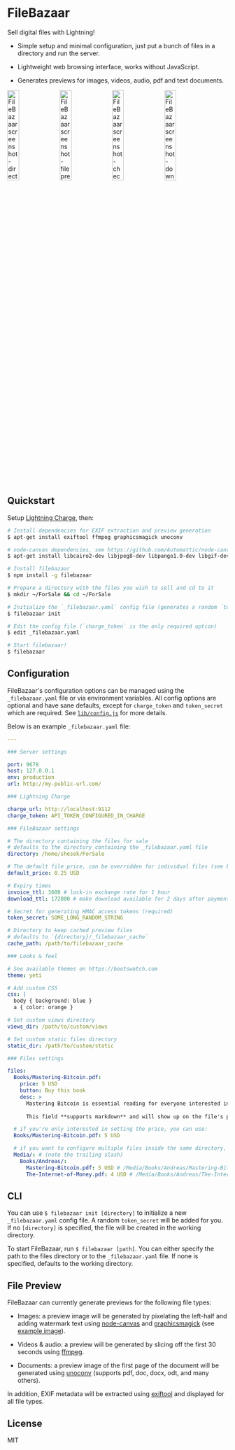 # FileBazaar

Sell digital files with Lightning!

- Simple setup and minimal configuration, just put a bunch of files in a directory and run the server.

- Lightweight web browsing interface, works without JavaScript.

- Generates previews for images, videos, audio, pdf and text documents.

<img src="https://i.imgur.com/Tdwcuhm.png" width="23%" title="FileBazaar screenshot - directory index"></img>
<img src="https://i.imgur.com/6SFNRiq.png" width="23%" title="FileBazaar screenshot - file preview"></img>
<img src="https://i.imgur.com/MDRaie2.png" width="23%" title="FileBazaar screenshot - checkout"></img>
<img src="https://i.imgur.com/yjwjfT8.png" width="23%" title="FileBazaar screenshot - download"></img>

## Quickstart

Setup [Lightning Charge](https://github.com/ElementsProject/lightning-charge), then:

```bash
# Install dependencies for EXIF extraction and preview generation
$ apt-get install exiftool ffmpeg graphicsmagick unoconv

# node-canvas dependencies, see https://github.com/Automattic/node-canvas#installation
$ apt-get install libcairo2-dev libjpeg8-dev libpango1.0-dev libgif-dev build-essential g++

# Install filebazaar
$ npm install -g filebazaar

# Prepare a directory with the files you wish to sell and cd to it
$ mkdir ~/ForSale && cd ~/ForSale

# Initialize the `_filebazaar.yaml` config file (generates a random `token_secret`)
$ filebazaar init

# Edit the config file (`charge_token` is the only required option)
$ edit _filebazaar.yaml

# Start filebazaar!
$ filebazaar
```

## Configuration

FileBazaar's configuration options can be managed using the `_filebazaar.yaml` file or via environment variables.
All config options are optional and have sane defaults, except for `charge_token` and `token_secret` which are required.
See [`lib/config.js`](https://github.com/shesek/filebazaar/blob/master/lib/config.js) for more details.

Below is an example `_filebazaar.yaml` file:

```yaml
---

### Server settings

port: 9678
host: 127.0.0.1
env: production
url: http://my-public-url.com/

### Lightning Charge

charge_url: http://localhost:9112
charge_token: API_TOKEN_CONFIGURED_IN_CHARGE

### FileBazaar settings

# The directory containing the files for sale
# defaults to the directory containing the _filebazaar.yaml file
directory: /home/shesek/ForSale

# The default file price, can be overridden for individual files (see below)
default_price: 0.25 USD

# Expiry times
invoice_ttl: 3600 # lock-in exchange rate for 1 hour
download_ttl: 172800 # make download available for 2 days after payment

# Secret for generating HMAC access tokens (required)
token_secret: SOME_LONG_RANDOM_STRING

# Directory to keep cached preview files
# defaults to `{directory}/_filebazaar_cache`
cache_path: /path/to/filebazaar_cache

### Looks & feel

# See available themes on https://bootswatch.com
theme: yeti

# Add custom CSS
css: |
  body { background: blue }
  a { color: orange }

# Set custom views directory
views_dir: /path/to/custom/views

# Set custom static files directory
static_dir: /path/to/custom/static

### Files settings

files:
  Books/Mastering-Bitcoin.pdf:
    price: 5 USD
    button: Buy this book
    desc: >      
      Mastering Bitcoin is essential reading for everyone interested in learning about bitcoin.
      
      This field **supports markdown** and will show up on the file's page.

  # if you're only interested in setting the price, you can use:
  Books/Mastering-Bitcoin.pdf: 5 USD

  # if you want to configure multiple files inside the same directory, you can nest them:
  Media/: # (note the trailing slash)
    Books/Andreas/:
      Mastering-Bitcoin.pdf: 5 USD # /Media/Books/Andreas/Mastering-Bitcoin.pdf
      The-Internet-of-Money.pdf: 4 USD # /Media/Books/Andreas/The-Internet-of-Money.pdf
```

## CLI

You can use `$ filebazaar init [directory]` to initialize a new `_filebazaar.yaml` config file. A random `token_secret` will be added for you. If no `[directory]` is specified, the file will be created in the working directory.

To start FileBazaar, run `$ filebazaar [path]`. You can either specify the path to the files directory or to the `_filebazaar.yaml` file. If none is specified, defaults to the working directory.

## File Preview

FileBazaar can currently generate previews for the following file types:

- Images: a preview image will be generated by pixelating the left-half and adding watermark text using [node-canvas](https://github.com/Automattic/node-canvas) and [graphicsmagick](http://www.graphicsmagick.org) (see [example image](https://i.imgur.com/OmrUysL.png)).

- Videos & audio: a preview will be generated by slicing off the first 30 seconds using [ffmpeg](http://ffmpeg.org).

- Documents: a preview image of the first page of the document will be generated using [unoconv](https://github.com/dagwieers/unoconv) (supports pdf, doc, docx, odt, and many others).

In addition, EXIF metadata will be extracted using [exiftool](https://www.sno.phy.queensu.ca/~phil/exiftool/) and displayed for all file types.

## License

MIT
